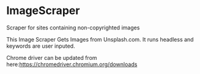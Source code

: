 # ImageScraper
Scraper for sites containing non-copyrighted images

This Image Scraper Gets Images from Unsplash.com.
It runs headless and keywords are user inputed.

Chrome driver can be updated from here:https://chromedriver.chromium.org/downloads
